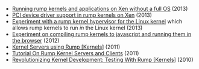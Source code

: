 -   [Running rump kernels and applications on Xen without a full
    OS](http://blog.NetBSD.org/tnf/entry/running_applications_on_the_xen) (2013)
-   [PCI device driver support in rump kernels on
    Xen](http://blog.NetBSD.org/tnf/entry/pci_driver_support_for_rump) (2013)
-   [Experiment with a rump kernel hypervisor for the Linux
    kernel](http://blog.NetBSD.org/tnf/entry/a_rump_kernel_hypervisor_for)
    which allows rump kernels to run *in* the Linux kernel (2013)
-   [Experiment on compiling rump kernels to javascript and running them
    in the
    browser](http://blog.NetBSD.org/tnf/entry/kernel_drivers_compiled_to_javascript) (2012)
-   [Kernel Servers using
    Rump [Kernels]](http://www.NetBSD.org/docs/rump/sysproxy.html) (2011)
-   [Tutorial On Rump Kernel Servers and
    Clients](http://www.NetBSD.org/docs/rump/sptut.html) (2011)
-   [Revolutionizing Kernel Development: Testing With
    Rump [Kernels]](http://blog.NetBSD.org/tnf/entry/revolutionizing_kernel_development_testing_with) (2010)